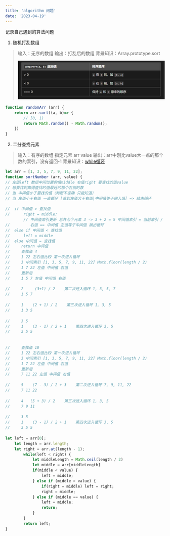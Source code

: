 ```yaml
---
title: 'algorithm 问题'
date: '2023-04-19'
---
```

<!--
 * @Author: xinyue
 * @Date: 2023-04-19 16:47:48
 * @Description: algorithm 问题
-->

记录自己遇到的算法问题

1. 随机打乱数组

> 输入：无序的数组
> 输出：打乱后的数组
> 背景知识：Array.prototype.sort
>
> ![sort排序](./../public/images/sort排序.png)

```javascript
function randomArr (arr) {
    return arr.sort((a, b)=> {
        // [0, 1)
        return Math.random() - Math.random();
    })
}
```
2. 二分查找元素

> 输入：有序的数组 指定元素 arr value
> 输出：arr中刚比value大一点的那个数的索引，没有返回-1
> 背景知识：[while循环](https://developer.mozilla.org/zh-CN/docs/Web/JavaScript/Reference/Statements/while)

```javascript
let arr = [1, 3, 5, 7, 9, 11, 22];
function sortNumber (arr, value) {
// 左值left 数组中间位置的值middle 右值right 要查找的值value
// 想要找到离得查找的值最近的那个右侧的数 
// 当 中间值小于要找的值（判断不准确 只能知道）
// 当 左值小于右值 一直循环 [直到左值大于右值|中间值等于输入值] => 结束循环 
 
//  if 中间值 > 查找值
//      right = middle;
        // 中间值索引更新 总共七个元素 3 -> 3 + 2 = 5 中间值索引 = 当前索引 / 2 + 偏移量
//         右值 == 中间值 左值等于中间值 跳出循环
//  else if 中间值 < 查找值
//      left = middle
//  else 中间值 = 查找值
//     return 中间值
//     查找值 4
//     1 22 左右值比较 第一次进入循环
//     3 中间索引 [1, 3, 5, 7, 9, 11, 22] Math.floor(length / 2)  
//     1 7 22 左值 中间值 右值
//     更新后 
//     1 5 7 左值 中间值 右值

//     2     (3+1) / 2    第二次进入循环 1, 3, 5, 7
//     1 5 7

//     1    (2 + 1) / 2    第三次进入循环 1, 3, 5
//     1 3 5

//     3 5 
//     1    (3 - 1) / 2 + 1    第四次进入循环 3, 5
//     3 5 5


//     查找值 10
//     1 22 左右值比较 第一次进入循环
//     3 中间索引 [1, 3, 5, 7, 9, 11, 22] Math.floor(length / 2)  
//     1 7 22 左值 中间值 右值
//     更新后 
//     7 11 22 左值 中间值 右值

//     5    (7 - 3) / 2 + 3    第二次进入循环 7, 9, 11, 22
//     7 11 22

//     4   (5 + 3) / 2    第三次进入循环 1, 3, 5
//     7 9 11

//     3 5 
//     1    (3 - 1) / 2 + 1    第四次进入循环 3, 5
//     3 5 5

let left = arr[0];
    let length = arr.length;
    let right = arr.at(length - 1);
        while(left < right) {
            let middleLength = Math.ceil(length / 2)
            let middle = arr[middleLength]
            if(middle < value) {
                left = middle;
            } else if (middle > value) {
                if(right = middle) left = right;
                right = middle;
            } else if (middle == value) {
                left = middle;
                return;
            }
        }
        return left;
}
```